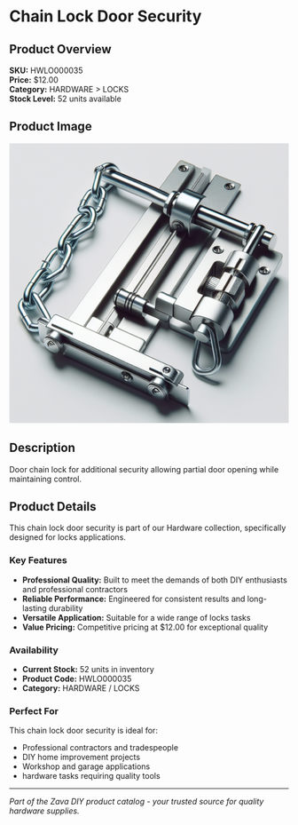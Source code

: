 # Chain Lock Door Security

## Product Overview

**SKU:** HWLO000035  
**Price:** $12.00  
**Category:** HARDWARE > LOCKS  
**Stock Level:** 52 units available  

## Product Image

![Chain Lock Door Security](https://raw.githubusercontent.com/microsoft/ai-tour-26-zava-diy-dataset-plus-mcp/refs/heads/main/images/hardware_locks_chain_lock_door_security_20250620_200949.png)

## Description

Door chain lock for additional security allowing partial door opening while maintaining control.

## Product Details

This chain lock door security is part of our Hardware collection, specifically designed for locks applications. 

### Key Features

- **Professional Quality:** Built to meet the demands of both DIY enthusiasts and professional contractors
- **Reliable Performance:** Engineered for consistent results and long-lasting durability
- **Versatile Application:** Suitable for a wide range of locks tasks
- **Value Pricing:** Competitive pricing at $12.00 for exceptional quality

### Availability

- **Current Stock:** 52 units in inventory
- **Product Code:** HWLO000035
- **Category:** HARDWARE / LOCKS

### Perfect For

This chain lock door security is ideal for:
- Professional contractors and tradespeople
- DIY home improvement projects  
- Workshop and garage applications
- hardware tasks requiring quality tools

---

*Part of the Zava DIY product catalog - your trusted source for quality hardware supplies.*
